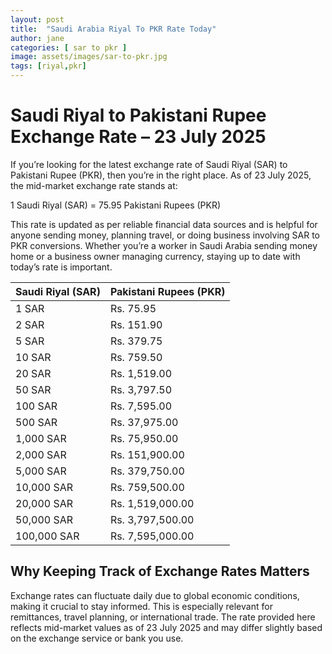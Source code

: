 ```yaml
---
layout: post
title:  "Saudi Arabia Riyal To PKR Rate Today"
author: jane
categories: [ sar to pkr ]
image: assets/images/sar-to-pkr.jpg
tags: [riyal,pkr]
---
```


# Saudi Riyal to Pakistani Rupee Exchange Rate – 23 July 2025

If you’re looking for the latest exchange rate of Saudi Riyal (SAR) to Pakistani Rupee (PKR), then you’re in the right place. As of 23 July 2025, the mid-market exchange rate stands at:

1 Saudi Riyal (SAR) = 75.95 Pakistani Rupees (PKR)

This rate is updated as per reliable financial data sources and is helpful for anyone sending money, planning travel, or doing business involving SAR to PKR conversions. Whether you’re a worker in Saudi Arabia sending money home or a business owner managing currency, staying up to date with today’s rate is important.

| Saudi Riyal (SAR) | Pakistani Rupees (PKR) |
|--------------------|-------------------------|
| 1 SAR             | Rs. 75.95              |
| 2 SAR             | Rs. 151.90             |
| 5 SAR             | Rs. 379.75             |
| 10 SAR            | Rs. 759.50             |
| 20 SAR            | Rs. 1,519.00           |
| 50 SAR            | Rs. 3,797.50           |
| 100 SAR           | Rs. 7,595.00           |
| 500 SAR           | Rs. 37,975.00          |
| 1,000 SAR         | Rs. 75,950.00          |
| 2,000 SAR         | Rs. 151,900.00         |
| 5,000 SAR         | Rs. 379,750.00         |
| 10,000 SAR        | Rs. 759,500.00         |
| 20,000 SAR        | Rs. 1,519,000.00       |
| 50,000 SAR        | Rs. 3,797,500.00       |
| 100,000 SAR       | Rs. 7,595,000.00       |

## Why Keeping Track of Exchange Rates Matters

Exchange rates can fluctuate daily due to global economic conditions, making it crucial to stay informed. This is especially relevant for remittances, travel planning, or international trade. The rate provided here reflects mid-market values as of 23 July 2025 and may differ slightly based on the exchange service or bank you use.

